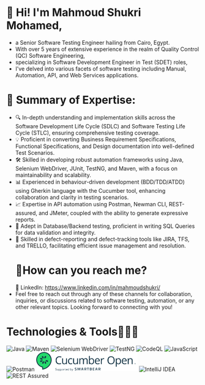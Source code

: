 # 👋 Hi! I'm Mahmoud Shukri Mohamed,
-  a Senior Software Testing Engineer hailing from Cairo, Egypt.
-  With over 5 years of extensive experience in the realm of Quality Control (QC) Software Engineering,
- specializing in Software Development Engineer in Test (SDET) roles,
-  I've delved into various facets of software testing including Manual, Automation, API, and Web Services applications.
  # 👀 Summary of Expertise:
- 🔍 In-depth understanding and implementation skills across the Software Development Life Cycle (SDLC) and Software Testing Life Cycle (STLC), ensuring comprehensive testing coverage.
- 💡 Proficient in converting Business Requirement Specifications, Functional Specifications, and Design documentation into well-defined Test Scenarios.
- 🛠️ Skilled in developing robust automation frameworks using Java, Selenium WebDriver, JUnit, TestNG, and Maven, with a focus on maintainability and scalability.
- 📊 Experienced in behaviour-driven development (BDD/TDD/ATDD) using Gherkin language with the Cucumber tool, enhancing collaboration and clarity in testing scenarios.
- 📈 Expertise in API automation using Postman, Newman CLI, REST-assured, and JMeter, coupled with the ability to generate expressive reports.
- 🔬 Adept in Database/Backend testing, proficient in writing SQL Queries for data validation and integrity.
- 📝 Skilled in defect-reporting and defect-tracking tools like JIRA, TFS, and TRELLO, facilitating efficient issue management and resolution.
  # 📧How can you reach me?
  🔗 LinkedIn: https://www.linkedin.com/in/mahmoudshukri/
- Feel free to reach out through any of these channels for collaboration, inquiries, or discussions related to software testing, automation, or any other relevant topics. Looking forward to connecting with you!
  
# Technologies & Tools👨🏻‍💻


<img src="https://camo.githubusercontent.com/022a6af93feb62d448bb7d4e57e6705fe146ccb621683e551db7391f31ddb07c/68747470733a2f2f7777772e63687269736a6d656e64657a2e636f6d2f636f6e74656e742f696d616765732f323031392f30312f4a6176615f6c6f676f5f69636f6e2e706e67" alt="Java" height="50px" data-canonical-src="https://www.chrisjmendez.com/content/images/2019/01/Java_logo_icon.png" style="max-width: 100%;"> <img src="https://camo.githubusercontent.com/d6384feab2f7dd5276281fc5f7e017301ca980f796fe7a1dc1acbd0c29064fce/68747470733a2f2f75706c6f61642e77696b696d656469612e6f72672f77696b6970656469612f636f6d6d6f6e732f7468756d622f352f35322f4170616368655f4d6176656e5f6c6f676f2e7376672f33343070782d4170616368655f4d6176656e5f6c6f676f2e7376672e706e67" alt="Maven" height="50px" data-canonical-src="https://upload.wikimedia.org/wikipedia/commons/thumb/5/52/Apache_Maven_logo.svg/340px-Apache_Maven_logo.svg.png" style="max-width: 100%;">  <img src="https://camo.githubusercontent.com/e4440987897e0ce6583050c6dbc3fd49d4c8953a21b0bdbe8a3a28f099184edd/68747470733a2f2f7777772e73656c656e69756d2e6465762f696d616765732f73656c656e69756d5f345f6c6f676f2e706e67" alt="Selenium WebDriver" height="50px" data-canonical-src="https://www.selenium.dev/images/selenium_4_logo.png" style="max-width: 100%;"> <img src="https://camo.githubusercontent.com/0243a508541f50fb1d0a57de925126b1f19044149f473e87fd5de11224f2131d/68747470733a2f2f3534353736373134382d66696c65732e676974626f6f6b2e696f2f7e2f66696c65732f76302f622f676974626f6f6b2d782d70726f642e61707073706f742e636f6d2f6f2f7370616365732532462d4d644264554d5343634d5954794e775a66383025324675706c6f6164732532466769742d626c6f622d37653562323332353764626235636333323632633536383430643563663966613835623237646365253246746573746e672e706e673f616c743d6d65646961" alt="TestNG" height="50px" data-canonical-src="https://545767148-files.gitbook.io/~/files/v0/b/gitbook-x-prod.appspot.com/o/spaces%2F-MdBdUMSCcMYTyNwZf80%2Fuploads%2Fgit-blob-7e5b23257dbb5cc3262c56840d5cf9fa85b27dce%2Ftestng.png?alt=media" style="max-width: 100%;">  <img src="https://camo.githubusercontent.com/3fb13dc0a1b461186724940f9ccce49a1102b1a1652bc9373599c13eabb8e90a/68747470733a2f2f6769746875622e67616c6c65727963646e2e76736173736574732e696f2f657874656e73696f6e732f6769746875622f7673636f64652d636f6465716c2f312e372e372f313637303933393632383636342f4d6963726f736f66742e56697375616c53747564696f2e53657276696365732e49636f6e732e44656661756c74" alt="CodeQL" height="50px" data-canonical-src="https://github.gallerycdn.vsassets.io/extensions/github/vscode-codeql/1.7.7/1670939628664/Microsoft.VisualStudio.Services.Icons.Default" style="max-width: 100%;">  <img src="https://camo.githubusercontent.com/53ec2e58e03ba275d9b3a386abd96a243cf744a1a7121bdf8262fc8ae6ebc335/68747470733a2f2f696d672e736869656c64732e696f2f62616467652f6a6176617363726970742d2532333332333333302e7376673f7374796c653d666f722d7468652d6261646765266c6f676f3d6a617661736372697074266c6f676f436f6c6f723d253233463744463145" alt="JavaScript" data-canonical-src="https://img.shields.io/badge/javascript-%23323330.svg?style=for-the-badge&amp;logo=javascript&amp;logoColor=%23F7DF1E" style="max-width: 100%;"> <img src="https://camo.githubusercontent.com/8bc77ae2c6ec0a97c7692ec54d53c49d3c4637e9c64ee63f7b45cf14a50e8177/68747470733a2f2f696d672e736869656c64732e696f2f62616467652f506f73746d616e2d4646364333373f7374796c653d666f722d7468652d6261646765266c6f676f3d706f73746d616e266c6f676f436f6c6f723d7768697465" alt="Postman" data-canonical-src="https://img.shields.io/badge/Postman-FF6C37?style=for-the-badge&amp;logo=postman&amp;logoColor=white" style="max-width: 100%;">  <img src="https://raw.githubusercontent.com/cucumber/cucumber-ruby/main/docs/img/cucumber-open-logo.png" alt="Cucumber.io" height="50px" style="max-width: 100%;"> <img src="https://camo.githubusercontent.com/0cdfe3dfaff837af4fc5bb01cfdccbe4178412e8393891f0ed8c72725d5150bf/68747470733a2f2f75706c6f61642e77696b696d656469612e6f72672f77696b6970656469612f636f6d6d6f6e732f7468756d622f392f39632f496e74656c6c694a5f494445415f49636f6e2e7376672f3132303070782d496e74656c6c694a5f494445415f49636f6e2e7376672e706e67" alt="IntelliJ IDEA" height="50px" data-canonical-src="https://upload.wikimedia.org/wikipedia/commons/thumb/9/9c/IntelliJ_IDEA_Icon.svg/1200px-IntelliJ_IDEA_Icon.svg.png" style="max-width: 100%;"> <img src="https://avatars.githubusercontent.com/u/19369327?s=280&amp;v=4" alt="REST Assured" height="50px" style="max-width: 100%;">

  
<!---
mahmoudshukri/mahmoudshukri is a ✨ special ✨ repository because its `README.md` (this file) appears on your GitHub profile.
You can click the Preview link to take a look at your changes.
--->
